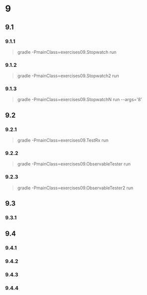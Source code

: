 # 9

## 9.1

### 9.1.1
> gradle -PmainClass=exercises09.Stopwatch run 

### 9.1.2
> gradle -PmainClass=exercises09.Stopwatch2 run

### 9.1.3
> gradle -PmainClass=exercises09.StopwatchN run --args='8'

## 9.2

### 9.2.1
> gradle -PmainClass=exercises09.TestRx run

### 9.2.2
> gradle -PmainClass=exercises09.ObservableTester run

### 9.2.3
> gradle -PmainClass=exercises09.ObservableTester2 run

## 9.3

### 9.3.1

## 9.4

### 9.4.1
### 9.4.2
### 9.4.3
### 9.4.4